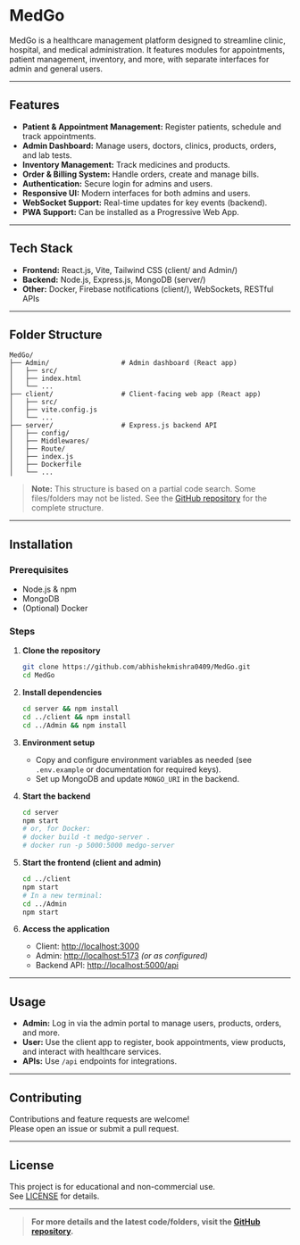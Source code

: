# MedGo

MedGo is a healthcare management platform designed to streamline clinic, hospital, and medical administration. It features modules for appointments, patient management, inventory, and more, with separate interfaces for admin and general users.

---


## Features

- **Patient & Appointment Management:** Register patients, schedule and track appointments.
- **Admin Dashboard:** Manage users, doctors, clinics, products, orders, and lab tests.
- **Inventory Management:** Track medicines and products.
- **Order & Billing System:** Handle orders, create and manage bills.
- **Authentication:** Secure login for admins and users.
- **Responsive UI:** Modern interfaces for both admins and users.
- **WebSocket Support:** Real-time updates for key events (backend).
- **PWA Support:** Can be installed as a Progressive Web App.

---

## Tech Stack

- **Frontend:** React.js, Vite, Tailwind CSS (client/ and Admin/)
- **Backend:** Node.js, Express.js, MongoDB (server/)
- **Other:** Docker, Firebase notifications (client/), WebSockets, RESTful APIs

---

## Folder Structure

```
MedGo/
├── Admin/                  # Admin dashboard (React app)
│   ├── src/
│   ├── index.html
│   └── ...
├── client/                 # Client-facing web app (React app)
│   ├── src/
│   ├── vite.config.js
│   └── ...
├── server/                 # Express.js backend API
│   ├── config/
│   ├── Middlewares/
│   ├── Route/
│   ├── index.js
│   ├── Dockerfile
│   └── ...
```

> **Note:** This structure is based on a partial code search. Some files/folders may not be listed. See the [GitHub repository](https://github.com/abhishekmishra0409/MedGo) for the complete structure.

---

## Installation

### Prerequisites

- Node.js & npm
- MongoDB
- (Optional) Docker

### Steps

1. **Clone the repository**
    ```bash
    git clone https://github.com/abhishekmishra0409/MedGo.git
    cd MedGo
    ```

2. **Install dependencies**
    ```bash
    cd server && npm install
    cd ../client && npm install
    cd ../Admin && npm install
    ```

3. **Environment setup**
    - Copy and configure environment variables as needed (see `.env.example` or documentation for required keys).
    - Set up MongoDB and update `MONGO_URI` in the backend.

4. **Start the backend**
    ```bash
    cd server
    npm start
    # or, for Docker:
    # docker build -t medgo-server .
    # docker run -p 5000:5000 medgo-server
    ```

5. **Start the frontend (client and admin)**
    ```bash
    cd ../client
    npm start
    # In a new terminal:
    cd ../Admin
    npm start
    ```

6. **Access the application**
    - Client: [http://localhost:3000](http://localhost:3000)
    - Admin: [http://localhost:5173](http://localhost:5173) *(or as configured)*
    - Backend API: [http://localhost:5000/api](http://localhost:5000/api)

---

## Usage

- **Admin:** Log in via the admin portal to manage users, products, orders, and more.
- **User:** Use the client app to register, book appointments, view products, and interact with healthcare services.
- **APIs:** Use `/api` endpoints for integrations.

---

## Contributing

Contributions and feature requests are welcome!  
Please open an issue or submit a pull request.

---

## License

This project is for educational and non-commercial use.  
See [LICENSE](LICENSE) for details.

---

> **For more details and the latest code/folders, visit the [GitHub repository](https://github.com/abhishekmishra0409/MedGo).**
